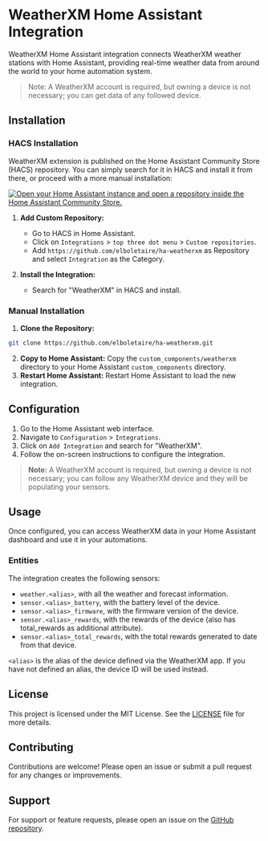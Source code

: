 
# WeatherXM Home Assistant Integration

WeatherXM Home Assistant integration connects WeatherXM weather stations with Home Assistant, providing real-time weather data from around the world to your home automation system.

> Note: A WeatherXM account is required, but owning a device is not necessary; you can get data of any followed device.

## Installation

### HACS Installation

WeatherXM extension is published on the Home Assistant Community Store (HACS) repository. You can simply search for it in HACS and install it from there, or proceed with a more manual installation:

[![Open your Home Assistant instance and open a repository inside the Home Assistant Community Store.](https://my.home-assistant.io/badges/hacs_repository.svg)](https://my.home-assistant.io/redirect/hacs_repository/?owner=elboletaire&repository=ha-weatherxm&category=integration)

1.  **Add Custom Repository:**
    -   Go to HACS in Home Assistant.
    -   Click on `Integrations` > `top three dot menu` > `Custom repositories`.
    -   Add `https://github.com/elboletaire/ha-weatherxm` as Repository and select `Integration` as the Category.

2.  **Install the Integration:**
    -   Search for "WeatherXM" in HACS and install.

### Manual Installation

1.  **Clone the Repository:**

~~~bash
git clone https://github.com/elboletaire/ha-weatherxm.git
~~~

2.  **Copy to Home Assistant:** Copy the `custom_components/weatherxm` directory to your Home Assistant `custom_components` directory.
3.  **Restart Home Assistant:** Restart Home Assistant to load the new integration.

## Configuration

1.  Go to the Home Assistant web interface.
2.  Navigate to `Configuration` > `Integrations`.
3.  Click on `Add Integration` and search for "WeatherXM".
4.  Follow the on-screen instructions to configure the integration.

> **Note:** A WeatherXM account is required, but owning a device is not necessary; you can follow any WeatherXM device and they will be populating your sensors.

## Usage

Once configured, you can access WeatherXM data in your Home Assistant dashboard and use it in your automations.

### Entities

The integration creates the following sensors:

- `weather.<alias>`, with all the weather and forecast information.
- `sensor.<alias>_battery`, with the battery level of the device.
- `sensor.<alias>_firmware`, with the firmware version of the device.
- `sensor.<alias>_rewards`, with the rewards of the device (also has total_rewards as additional attribute).
- `sensor.<alias>_total_rewards`, with the total rewards generated to date from that device.

`<alias>` is the alias of the device defined via the WeatherXM app. If you have not defined an alias, the device ID will be used instead.

## License

This project is licensed under the MIT License. See the [LICENSE] file for more details.

## Contributing

Contributions are welcome! Please open an issue or submit a pull request for any changes or improvements.

## Support

For support or feature requests, please open an issue on the [GitHub repository](https://github.com/elboletaire/ha-weatherxm/issues).

[LICENSE]: ./LICENSE
